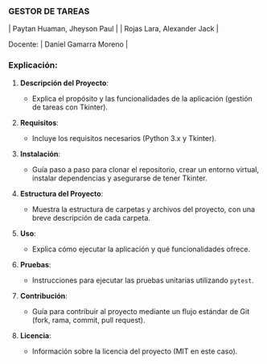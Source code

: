 
### GESTOR DE TAREAS

| Paytan Huaman, Jheyson Paul |
| Rojas Lara, Alexander Jack |

Docente: 
| Daniel Gamarra Moreno |
### Explicación:

1. **Descripción del Proyecto**:
   - Explica el propósito y las funcionalidades de la aplicación (gestión de tareas con Tkinter).

2. **Requisitos**:
   - Incluye los requisitos necesarios (Python 3.x y Tkinter).

3. **Instalación**:
   - Guía paso a paso para clonar el repositorio, crear un entorno virtual, instalar dependencias y asegurarse de tener Tkinter.

4. **Estructura del Proyecto**:
   - Muestra la estructura de carpetas y archivos del proyecto, con una breve descripción de cada carpeta.

5. **Uso**:
   - Explica cómo ejecutar la aplicación y qué funcionalidades ofrece.

6. **Pruebas**:
   - Instrucciones para ejecutar las pruebas unitarias utilizando `pytest`.

7. **Contribución**:
   - Guía para contribuir al proyecto mediante un flujo estándar de Git (fork, rama, commit, pull request).

8. **Licencia**:
   - Información sobre la licencia del proyecto (MIT en este caso).




